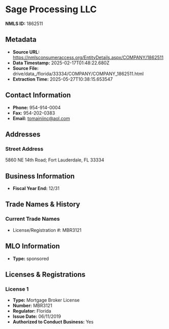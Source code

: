 # Sage Processing LLC

**NMLS ID:** 1862511

## Metadata
- **Source URL:** https://nmlsconsumeraccess.org/EntityDetails.aspx/COMPANY/1862511
- **Data Timestamp:** 2025-02-17T01:48:22.680Z
- **Source File:** drive/data_/florida/33334/COMPANY/COMPANY_1862511.html
- **Extraction Time:** 2025-05-27T10:38:15.653547

## Contact Information
- **Phone:** 954-914-0004
- **Fax:** 954-202-0383
- **Email:** tomainiinc@aol.com

## Addresses
### Street Address
5860 NE 14th Road; Fort Lauderdale, FL 33334

## Business Information
- **Fiscal Year End:** 12/31

## Trade Names & History
### Current Trade Names
- License/Registration #: MBR3121

## MLO Information
- **Type:** sponsored

## Licenses & Registrations

### License 1
- **Type:** Mortgage Broker License
- **Number:** MBR3121
- **Regulator:** Florida
- **Issue Date:** 06/11/2019
- **Authorized to Conduct Business:** Yes
